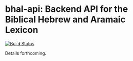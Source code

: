 # bhal-api: Backend API for the Biblical Hebrew and Aramaic Lexicon

[![Build Status](https://travis-ci.org/jackweinbender/bhal-api.svg?branch=master)](https://travis-ci.org/jackweinbender/bhal-api)

Details forthcoming.
